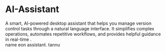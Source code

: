 # AI-Assistant

A smart, AI-powered desktop assistant that helps you manage version control tasks through a natural language interface. It simplifies complex operations, automates repetitive workflows, and provides helpful guidance in real-time .
<br>
name eon assistant.
tannu
